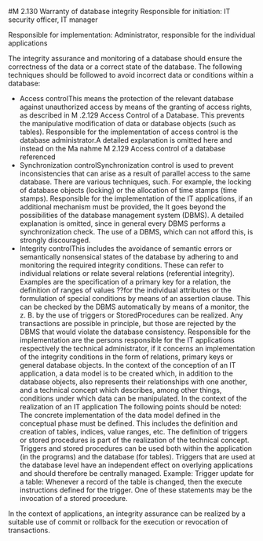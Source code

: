 #M 2.130 Warranty of database integrity
Responsible for initiation: IT security officer, IT manager

Responsible for implementation: Administrator, responsible for the individual applications

The integrity assurance and monitoring of a database should ensure the correctness of the data or a correct state of the database. The following techniques should be followed to avoid incorrect data or conditions within a database:

* Access controlThis means the protection of the relevant database against unauthorized access by means of the granting of access rights, as described in M .2.129 Access Control of a Database. This prevents the manipulative modification of data or database objects (such as tables). Responsible for the implementation of access control is the database administrator.A detailed explanation is omitted here and instead on the Ma  nahme M 2.129 Access control of a database referenced
* Synchronization controlSynchronization control is used to prevent inconsistencies that can arise as a result of parallel access to the same database. There are various techniques, such. For example, the locking of database objects (locking) or the allocation of time stamps (time stamps). Responsible for the implementation of the IT applications, if an additional mechanism must be provided, the   It goes beyond the possibilities of the database management system (DBMS). A detailed explanation is omitted, since in general every DBMS performs a synchronization check. The use of a DBMS, which can not afford this, is strongly discouraged.
* Integrity controlThis includes the avoidance of semantic errors or semantically nonsensical states of the database by adhering to and monitoring the required integrity conditions. These can refer to individual relations or relate several relations (referential integrity). Examples are the specification of a primary key for a relation, the definition of ranges of values ??for the individual attributes or the formulation of special conditions by means of an assertion clause. This can be checked by the DBMS automatically by means of a monitor, the z. B. by the use of triggers or StoredProcedures can be realized. Any transactions are possible in principle, but those are rejected by the DBMS that would violate the database consistency. Responsible for the implementation are the persons responsible for the IT applications respectively the technical administrator, if it concerns an implementation of the integrity conditions in the form of relations, primary keys or general database objects. In the context of the conception of an IT application, a data model is to be created which, in addition to the database objects, also represents their relationships with one another, and a technical concept which describes, among other things, conditions under which data can be manipulated. In the context of the realization of an IT application The following points should be noted: The concrete implementation of the data model defined in the conceptual phase must be defined. This includes the definition and creation of tables, indices, value ranges, etc. The definition of triggers or stored procedures is part of the realization of the technical concept. Triggers and stored procedures can be used both within the application (in the programs) and the database (for tables). Triggers that are used at the database level have an independent effect on overlying applications and should therefore be centrally managed. Example: Trigger update for a table: Whenever a record of the table is changed, then the execute instructions defined for the trigger. One of these statements may be the invocation of a stored procedure.


In the context of applications, an integrity assurance can be realized by a suitable use of commit or rollback for the execution or revocation of transactions.



